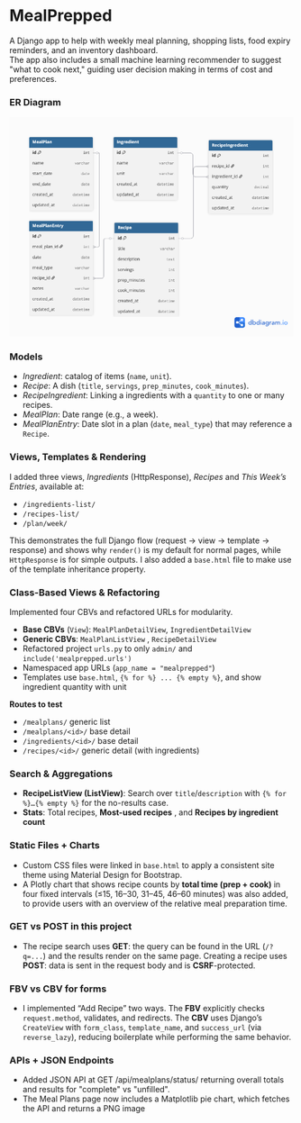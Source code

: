 # MealPrepped

A Django app to help with weekly meal planning, shopping lists, food expiry reminders, and an inventory dashboard.  
The app also includes a small machine learning recommender to suggest "what to cook next," guiding user decision making in terms of cost and preferences.

### ER Diagram
![ER Diagram](docs/notes/ERDiagram.png)

### Models
- *Ingredient*: catalog of items (`name`, `unit`).
- *Recipe*: A dish (`title`, `servings`, `prep_minutes`, `cook_minutes`).
- *RecipeIngredient*: Linking a ingredients with a `quantity` to one or many recipes.
- *MealPlan*: Date range (e.g., a week).
- *MealPlanEntry*: Date slot in a plan (`date`, `meal_type`) that may reference a `Recipe`.

### Views, Templates & Rendering

I added three views, *Ingredients* (HttpResponse), *Recipes*  and *This Week’s Entries*, available at:

- `/ingredients-list/`
- `/recipes-list/`
- `/plan/week/`

This demonstrates the full Django flow (request → view → template → response) and shows why `render()` is my default for normal pages, while `HttpResponse` is for simple outputs. I also added a `base.html` file to make use of the template inheritance property.

### Class-Based Views & Refactoring

Implemented four CBVs and refactored URLs for modularity.

- **Base CBVs** (`View`): `MealPlanDetailView`, `IngredientDetailView`
- **Generic CBVs**: `MealPlanListView` , `RecipeDetailView` 
- Refactored project `urls.py` to only `admin/` and `include('mealprepped.urls')`
- Namespaced app URLs (`app_name = "mealprepped"`)
- Templates use `base.html`, `{% for %} ... {% empty %}`, and show ingredient quantity with unit

**Routes to test**
- `/mealplans/` generic list
- `/mealplans/<id>/` base detail
- `/ingredients/<id>/` base detail
- `/recipes/<id>/` generic detail (with ingredients)

### Search & Aggregations

- **RecipeListView (ListView)**: Search over `title`/`description` with `{% for %}…{% empty %}` for the no-results case.  
- **Stats**: Total recipes, **Most-used recipes** , and **Recipes by ingredient count**   

### Static Files + Charts

- Custom CSS files were linked in `base.html` to apply a consistent site theme using Material Design for Bootstrap. 
- A Plotly chart that shows recipe counts by **total time (prep + cook)** in four fixed intervals (≤15, 16–30, 31–45, 46–60 minutes) was also added, to provide users with an overview of the relative meal preparation time.


### GET vs POST in this project

- The recipe search uses **GET**: the query can be found in the URL (`/?q=...`) and the results render on the same page. Creating a recipe uses **POST**: data is sent in the request body and is **CSRF**-protected.

### FBV vs CBV for forms

- I implemented “Add Recipe” two ways. The **FBV** explicitly checks `request.method`, validates, and redirects. The **CBV** uses Django’s `CreateView` with `form_class`, `template_name`, and `success_url` (via `reverse_lazy`), reducing boilerplate while performing the same behavior.


### APIs + JSON Endpoints

- Added JSON API at GET /api/mealplans/status/ returning overall totals and results for "complete" vs "unfilled". 
- The Meal Plans page now includes a Matplotlib pie chart, which fetches the API and returns a PNG image
